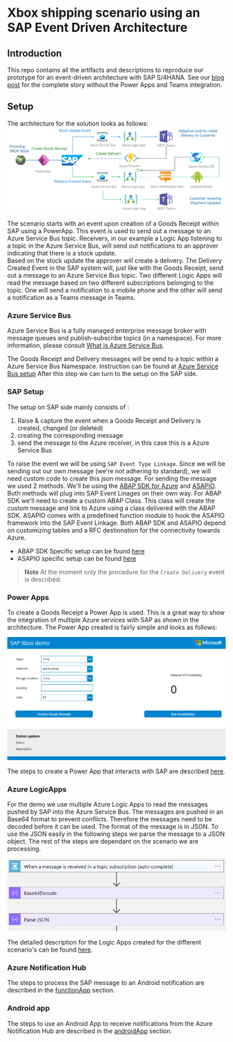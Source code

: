 # Xbox shipping scenario using an SAP Event Driven Architecture
## Introduction
This repo contains all the artifacts and descriptions to reproduce our prototype for an event-driven architecture with SAP S/4HANA. See our [blog post](https://blogs.sap.com/2021/12/09/hey-sap-where-is-my-xbox-an-insight-into-capitalizing-on-event-driven-architectures/) for the complete story without the Power Apps and Teams integration.

## Setup

The architecture for the solution looks as follows:
<img src="images/xbox-overview2.png" />

The scenario starts with an event upon creation of a Goods Receipt within SAP using a PowerApp. This event is used to send out a message to an Azure Service Bus topic. Receivers, in our example a Logic App listening to a topic in the Azure Service Bus, will send out notifications to an approver indicating that there is a stock update. \
Based on the stock update the approver will create a delivery. The Delivery Created Event in the SAP system will, just like with the Goods Receipt, send out a message to an Azure Service Bus topic. Two different Logic Apps will read the message based on two different subscriptions belonging to the topic. One will send a notification to a mobile phone and the other will send a notification as a Teams message in Teams.

### Azure Service Bus
Azure Service Bus is a fully managed enterprise message broker with message queues and publish-subscribe topics (in a namespace). For more information, please consult [What is Azure Service Bus](https://docs.microsoft.com/en-us/azure/service-bus-messaging/service-bus-messaging-overview).

The Goods Receipt and Delivery messages will be send to a topic within a Azure Service Bus Namespace. Instruction can be found at [Azure Service Bus setup](ServiceBusSetup.md)
After this step we can turn to the setup on the SAP side.

### SAP Setup
The setup on SAP side mainly consists of :
1. Raise & capture the event when a Goods Receipt and Delivery is created, changed (or deleted)
2. creating the corresponding message
3. send the message to the Azure receiver, in this case this is a Azure Service Bus

To raise the event we will be using `SAP Event Type Linkage`. Since we will be sending out our own message (we're not adhering to standard), we will need custom code to create this json message. For sending the message we used 2 methods. We'll be using the [ABAP SDK for Azure](https://github.com/Microsoft/ABAP-SDK-for-Azure) and [ASAPIO](https://asapio.com/). Both methods will plug into SAP Event Linages on their own way. For ABAP SDK we'll need to create a custom ABAP Class. This class will create the custom message and link to Azure using a class delivered with the ABAP SDK. ASAPIO comes with a predefined function module to hook the ASAPIO framework into the SAP Event Linkage. Both ABAP SDK and ASAPIO depend on customizing tables and a RFC destionation for the connectivity towards Azure.

* ABAP SDK Specific setup can be found [here](ABAPSDKSetup.md)
* ASAPIO specific setup can be found [here](ASAPIOSetup.md)

> **Note**
> At the moment only the procedure for the `Create Delivery` event is described.

### Power Apps

To create a Goods Receipt a Power App is used. This is a great way to show the integration of multiple Azure services with SAP as shown in the architecture. The Power App created is fairly simple and looks as follows:

![Xbox PowerApp](images/PowerApp/xbox-powerapp1.png)

The steps to create a Power App that interacts with SAP are described [here](PowerApp.md).

### Azure LogicApps

For the demo we use multiple Azure Logic Apps to read the messages pushed by SAP into the Azure Service Bus. The messages are pushed in an Base64 format to prevent conflicts. Therefore the messages need to be decoded before it can be used. The format of the message is in JSON. To use the JSON easily in the following steps we parse the message to a JSON object. The rest of the steps are dependant on the scenario we are processing.

![Logic App structure](images/LogicApp/xbox-logicapp.png)

The detailed description for the Logic Apps created for the different scenario's can be found [here](LogicApps.md).

### Azure Notification Hub
The steps to process the SAP message to an Android notification are described in the [functionApp](https://github.com/thzandvl/xbox-shipping/tree/main/functionApp) section.

### Android app
The steps to use an Android App to receive notifications from the Azure Notification Hub are described in the [androidApp](https://github.com/thzandvl/xbox-shipping/tree/main/androidApp) section.